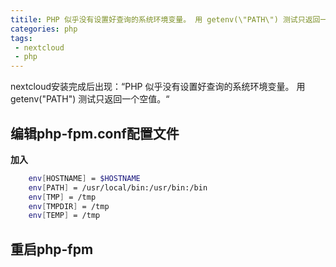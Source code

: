 ```yaml
---
titile: PHP 似乎没有设置好查询的系统环境变量。 用 getenv(\"PATH\") 测试只返回一个空值
categories: php
tags: 
 - nextcloud
 - php
---
```


nextcloud安装完成后出现：“PHP 似乎没有设置好查询的系统环境变量。 用 getenv(\"PATH\") 测试只返回一个空值。“

<!-- more -->

## 编辑php-fpm.conf配置文件

**加入**

```bash
    env[HOSTNAME] = $HOSTNAME
    env[PATH] = /usr/local/bin:/usr/bin:/bin
    env[TMP] = /tmp
    env[TMPDIR] = /tmp
    env[TEMP] = /tmp
```

## 重启php-fpm